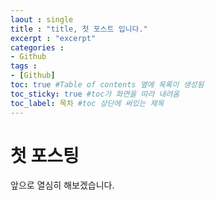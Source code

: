 ```yaml
---
laout : single
title : "title, 첫 포스트 입니다."
excerpt : "excerpt"
categories :
- Github
tags :
- [Github]
toc: true #Table of contents 옆에 목록이 생성됨
toc_sticky: true #toc가 화면을 따라 내려옴
toc_label: 목차 #toc 상단에 써있는 제목
---
```

# 첫 포스팅

앞으로 열심히 해보겠습니다.
